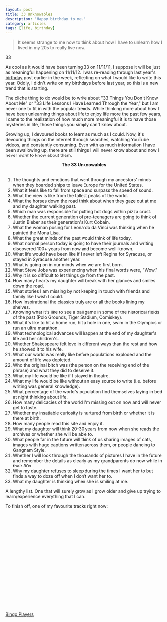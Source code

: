 ```yaml
---
layout: post
title: 33 Unknowables
description: "Happy birthday to me."
category: articles
tags: [life, birthday]
---
```


<blockquote>It seems strange to me now to think about how I have to unlearn how I lived in my 20s to really live now.</blockquote>
33

As cool as it would have been turning 33 on 11/11/11, I suppose it will be just as meaningful happening on 11/11/12. I was re-reading through last year's <a href="http://scriptogr.am/foursides/post/turn-up-that-fing-bass-32-years-old-today">birthday</a> post earlier in the week, reflecting on what I would like to write this year. Oddly, I didn't write on my birthdays before last year, so this is a new trend that is starting.

The cliche thing to do would be to write about "33 Things You Don't Know About Me" or "33 Life Lessons I Have Learned Through the Year," but I am never one to fit in with the popular trends. While thinking more about how I have been unlearning things about life to enjoy life more the past few years, I came to the realization of how much more meaningful it is to have those mysteries in life, those things you simply can't know about.

Growing up, I devoured books to learn as much as I could. Now, it's devouring things on the internet through searches, watching YouTube videos, and constantly consuming. Even with as much information I have been swallowing up, there are still things I will never know about and now I never <em>want</em> to know about them.

<center><strong>The 33 Unknowables</strong></center> 

1. The thoughts and emotions that went through my ancestors' minds when they boarded ships to leave Europe for the United States.
2. What it feels like to fall from space and surpass the speed of sound.
3. What the view is like from the tallest peaks of the world.
4. What the horses down the road think about when they gaze out at me and my daughter walking past.
5. Which man was responsible for putting hot dogs within pizza crust.
6. Whether the current generation of pre-teenagers are going to think of Justin Bieber as their generation's Kurt Cobain.
7. What the woman posing for Leonardo da Vinci was thinking when he painted the Mona Lisa.
8. What the great minds of the past would think of life today.
9. What normal person today is going to have their journals and writing discovered 100+ years from now and become well-known.
10. What life would have been like if I never left Regina for Syracuse, or stayed in Syracuse another year.
11. What is going on in our minds when we are first born.
12. What Steve Jobs was experiencing when his final words were, "Wow."
13. Why it is so difficult to let things go from the past.
14. How many hearts my daughter will break with her glances and smiles down the road.
15. What stories I am missing by not keeping in touch with friends and family like I wish I could.
16. How inspirational the classics truly are or all the books lining my shelves.
17. Knowing what it's like to see a ball game in some of the historical fields of the past (Polo Grounds, Tiger Stadium, Comiskey).
18. What it's like to hit a home run, hit a hole in one, swim in the Olympics or run an ultra marathon.
19. What technological advances will happen at the end of my daughter's life and her children's.
20. Whether Shakespeare felt love in different ways than the rest and how he showed it to his wife.
21. What our world was really like before populations exploded and the amount of life was depleted.
22. Who the original bitch was (the person on the receiving end of the phrase) and what they did to deserve it.
23. What my life would be like if I stayed in theatre.
24. What my life would be like without an easy source to write (i.e. before writing was general knowledge).
25. What percentage of the world's population find themselves laying in bed at night thinking about life.
26. How many delicacies of the world I'm missing out on now and will never get to taste.
27. Whether my insatiable curiosity is nurtured from birth or whether it is there at birth.
28. How many people read this site and enjoy it.
29. What my daughter will think 20-30 years from now when she reads the archives or whether she will be able to.
30. What people far in the future will think of us sharing images of cats, images with huge captions written across them, or people dancing to Gangnam Style.
31. Whether I will look through the thousands of pictures I have in the future and remember the details as clearly as my grandparents do now while in their 80s.
32. Why my daughter refuses to sleep during the times I want her to but finds a way to doze off when I don't want her to.
33. What my daughter is thinking when she is smiling at me.

A lengthy list. One that will surely grow as I grow older and give up trying to learn/experience everything that I can.

To finish off, one of my favourite tracks right now:

<object width="560" height="315" classid="clsid:d27cdb6e-ae6d-11cf-96b8-444553540000" codebase="http://download.macromedia.com/pub/shockwave/cabs/flash/swflash.cab#version=6,0,40,0"><param name="allowFullScreen" value="true" /><param name="allowscriptaccess" value="always" /><param name="src" value="http://www.youtube.com/v/Fyj9yyRRytw?version=3&hl=en_US" /><param name="allowfullscreen" value="true" /><embed width="560" height="315" type="application/x-shockwave-flash" src="http://www.youtube.com/v/Fyj9yyRRytw?version=3&hl=en_US" allowFullScreen="true" allowscriptaccess="always" allowfullscreen="true" /></object>
<a href="http://click.linksynergy.com/fs-bin/stat?id=IfAPAqe/hTs&offerid=162397&type=3&subid=0&tmpid=3664&RD_PARM1=https%253A%252F%252Fitunes.apple.com%252Fca%252Fartist%252Fbingo-players%252Fid214136844%253Fuo%253D4%2526partnerId%253D30" target="itunes_store">Bingo Players</a></p>